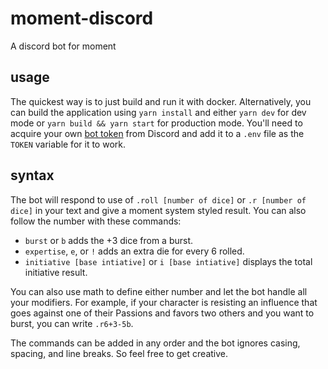 # moment-discord

A discord bot for moment

## usage

The quickest way is to just build and run it with docker. Alternatively, you can build the application using `yarn install` and either `yarn dev` for dev mode or `yarn build && yarn start` for production mode. You'll need to acquire your own [bot token](https://www.writebots.com/discord-bot-token/#:~:text=A%20Discord%20Bot%20Token%20is,generate%20a%20Discord%20Bot%20Token.) from Discord and add it to a `.env` file as the `TOKEN` variable for it to work.

## syntax

The bot will respond to use of `.roll [number of dice]` or `.r [number of dice]` in your text and give a moment system styled result. You can also follow the number with these commands:

- `burst` or `b` adds the +3 dice from a burst.
- `expertise`, `e`, or `!` adds an extra die for every 6 rolled.
- `initiative [base intiative]` or `i [base intiative]` displays the total initiative result.

You can also use math to define either number and let the bot handle all your modifiers. For example, if your character is resisting an influence that goes against one of their Passions and favors two others and you want to burst, you can write `.r6+3-5b`.

The commands can be added in any order and the bot ignores casing, spacing, and line breaks. So feel free to get creative.
